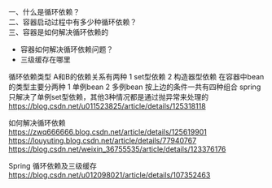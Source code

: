 一、什么是循环依赖？  
二、容器启动过程中有多少种循环依赖？  
三、容器是如何解决循环依赖的  
- 容器如何解决循环依赖问题？  
- 三级缓存在哪里  




循环依赖类型
A和B的依赖关系有两种
1 set型依赖
2 构造器型依赖
在容器中bean的类型主要分两种
1 单例bean
2 多例bean
按上边的条件一共有四种组合
spring只解决了单例set型依赖，其他3种情况都是通过抛异常来处理的
https://blog.csdn.net/u011523825/article/details/125318118


如何解决循环依赖
https://zwq666666.blog.csdn.net/article/details/125619901
https://louyuting.blog.csdn.net/article/details/77940767
https://blog.csdn.net/weixin_36755535/article/details/123376176

Spring 循环依赖及三级缓存
https://blog.csdn.net/u012098021/article/details/107352463
